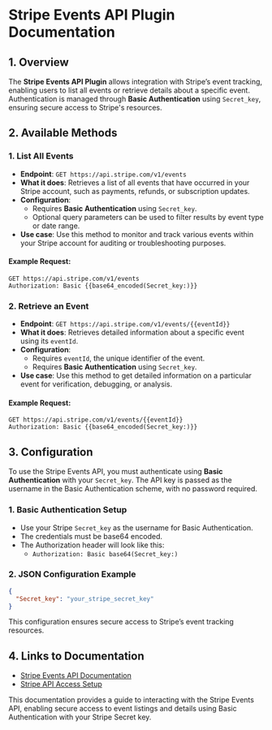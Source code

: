 # Stripe Events API Plugin Documentation

## 1. Overview

The **Stripe Events API Plugin** allows integration with Stripe’s event tracking, enabling users to list all events or retrieve details about a specific event. Authentication is managed through **Basic Authentication** using `Secret_key`, ensuring secure access to Stripe's resources.

## 2. Available Methods

### 1. **List All Events**
   - **Endpoint**: `GET https://api.stripe.com/v1/events`
   - **What it does**: Retrieves a list of all events that have occurred in your Stripe account, such as payments, refunds, or subscription updates.
   - **Configuration**:
     - Requires **Basic Authentication** using `Secret_key`.
     - Optional query parameters can be used to filter results by event type or date range.
   - **Use case**: Use this method to monitor and track various events within your Stripe account for auditing or troubleshooting purposes.

#### Example Request:
```http
GET https://api.stripe.com/v1/events
Authorization: Basic {{base64_encoded(Secret_key:)}}
```

### 2. **Retrieve an Event**
   - **Endpoint**: `GET https://api.stripe.com/v1/events/{{eventId}}`
   - **What it does**: Retrieves detailed information about a specific event using its `eventId`.
   - **Configuration**:
     - Requires `eventId`, the unique identifier of the event.
     - Requires **Basic Authentication** using `Secret_key`.
   - **Use case**: Use this method to get detailed information on a particular event for verification, debugging, or analysis.

#### Example Request:
```http
GET https://api.stripe.com/v1/events/{{eventId}}
Authorization: Basic {{base64_encoded(Secret_key:)}}
```

## 3. Configuration

To use the Stripe Events API, you must authenticate using **Basic Authentication** with your `Secret_key`. The API key is passed as the username in the Basic Authentication scheme, with no password required.

### 1. **Basic Authentication Setup**
   - Use your Stripe `Secret_key` as the username for Basic Authentication.
   - The credentials must be base64 encoded.
   - The Authorization header will look like this:
     - `Authorization: Basic base64(Secret_key:)`

### 2. **JSON Configuration Example**

```json
{
  "Secret_key": "your_stripe_secret_key"
}
```

This configuration ensures secure access to Stripe’s event tracking resources.

## 4. Links to Documentation

- [Stripe Events API Documentation](https://stripe.com/docs/api/events)
- [Stripe API Access Setup](https://stripe.com/docs/keys)

This documentation provides a guide to interacting with the Stripe Events API, enabling secure access to event listings and details using Basic Authentication with your Stripe Secret key.

